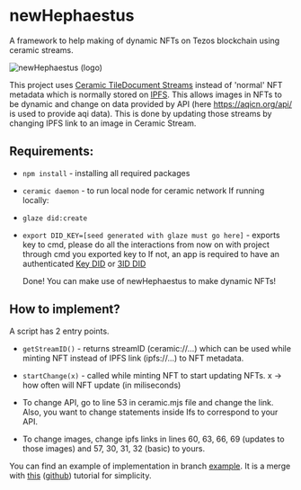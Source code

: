 # newHephaestus
A framework to help making of dynamic NFTs on Tezos blockchain using ceramic streams.

![newHephaestus (logo)](https://user-images.githubusercontent.com/93882929/171053446-b97a2a13-3ad8-4caa-bf0a-9defdd78ab54.png)
 
 This project uses [Ceramic TileDocument Streams](https://developers.ceramic.network/reference/stream-programs/tile-document/) instead of 'normal' NFT metadata which is normally stored on [IPFS](https://nft.storage/). This allows images in NFTs to be dynamic and change on data provided by API (here https://aqicn.org/api/ is used to provide aqi data). This is done by updating those streams by changing IPFS link to an image in Ceramic Stream.
 
 ## Requirements:
 
- `npm install` - installing all required packages
- `ceramic daemon` - to run local node for ceramic network
  If running locally:
- `glaze did:create`
- `export DID_KEY=[seed generated with glaze must go here]` - exports key to cmd, please do all the interactions from now on with project through cmd you exported key to
  If not, an app is required to have an authenticated [Key DID](https://developers.ceramic.network/reference/accounts/key-did/) or [3ID DID](https://developers.ceramic.network/reference/accounts/3id-did/)
  
  Done! You can make use of newHephaestus to make dynamic NFTs!
  
 ## How to implement?
 A script has 2 entry points.
 
 - `getStreamID()` - returns streamID (ceramic://...) which can be used while minting NFT instead of IPFS link (ipfs://...) to NFT metadata. 
 - `startChange(x)` - called while minting NFT to start updating NFTs. x -> how often will NFT update (in miliseconds)
 
 - To change API, go to line 53 in ceramic.mjs file and change the link. Also, you want to change statements inside Ifs to correspond to your API.
 - To change images, change ipfs links in lines 60, 63, 66, 69 (updates to those images) and 57, 30, 31, 32 (basic) to yours.
 
 
 You can find an example of implementation in branch [example](https://github.com/Kirillr-Sibirski/newHephaestus/tree/example). It is a merge with [this](https://learn.figment.io/tutorials/mint-nfts-on-tezos#next-steps) ([github](https://github.com/PriyanshuDangi/Tutorial_Mint_NFTs)) tutorial for simplicity.
